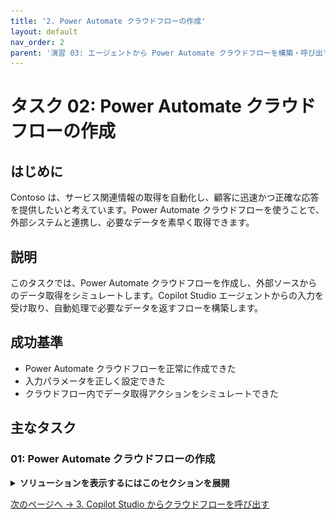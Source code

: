 ```yaml
---
title: '2. Power Automate クラウドフローの作成'
layout: default
nav_order: 2
parent: '演習 03: エージェントから Power Automate クラウドフローを構築・呼び出す'
---
```


# タスク 02: Power Automate クラウドフローの作成

## はじめに

Contoso は、サービス関連情報の取得を自動化し、顧客に迅速かつ正確な応答を提供したいと考えています。Power Automate クラウドフローを使うことで、外部システムと連携し、必要なデータを素早く取得できます。

## 説明

このタスクでは、Power Automate クラウドフローを作成し、外部ソースからのデータ取得をシミュレートします。Copilot Studio エージェントからの入力を受け取り、自動処理で必要なデータを返すフローを構築します。

## 成功基準

- Power Automate クラウドフローを正常に作成できた
- 入力パラメータを正しく設定できた
- クラウドフロー内でデータ取得アクションをシミュレートできた

## 主なタスク

### 01: Power Automate クラウドフローの作成

<details markdown="block"> 
  <summary><strong>ソリューションを表示するにはこのセクションを展開</strong></summary> 

このタスクでは、ServiceNow 連携をシミュレートしてチケット詳細を取得します。

{: .warning } 
> ステップ7以降で実際の ServiceNow 連携を使うか、シミュレート応答を使うかはコーチに確認してください。
>
> 以降のタスクのスクリーンショットはシミュレートされたチケット詳細を示しています。

1. **質問** ノードの下で **+** ボタンを選択し、**Add an action** → **New Power Automate flow** を選択します。
	
	![suu5c9jn.jpg](../../media/suu5c9jn.jpg)

	{: .note }
	> これで **Power Automate** が新しいタブで開き、Copilot Studio 連携用の前後処理が自動で用意されます。

1. Power Automate 右上で **New designer** が有効になっていることを確認します。

	![fwucqjje.jpg](../../media/fwucqjje.jpg)

1. **When an agent calls the flow** ノードを選択します。

1. 新しいペインで **Add an input** を選択し、次に **Text** を選択します。

	![5xj1dxob.jpg](../../media/5xj1dxob.jpg)

1. **Input** の名前の値を `TicketNumber` に置き換えます。

	![sx00qji2.jpg](../../media/sx00qji2.jpg)

1. **When an agent calls the flow** ノードの下にある **+** ボタンを選択します。

	![ecl301bg.jpg](../../media/ecl301bg.jpg)

1. 検索バーに `ServiceNow List Records` と入力し、次に **List Records** を選択します。

	![o69l0swt.jpg](../../media/o69l0swt.jpg)

	{: .warning }
	> コーチが ServiceNow 環境を提供する場合は、ここを展開してこのタスクの詳細を確認してください。提供されない場合は、次のステップに進んでください。
	> 
	> - コーチから提供された接続の詳細をすべて入力します。
	> - **Create New** を選択します。
	> - **Record Type** の下にあるドロップダウンメニューを選択し、`Incident` を検索して選択します。
	> - **Advanced parameters** の下で **Show all** を選択します。
	> - **Display System References** を **Yes** に設定して実際の値を表示します。
	> - **Query** の下に `numberCONTAINS` と入力し、動的コンテンツ (⚡) から **TicketNumber** 入力を選択します。
	>
	> - **numberCONTAINS** と参照する **TicketNumber** 変数の間にスペースがないことを確認してください。 
	>	または、次の内容を **Query** フィールドに貼り付けることもできます。
	>	```
	>	numberCONTAINS@{triggerBody()?['text']}
	>	```
	> - **Limit** の下に `1` と入力します。
	>
	>	![12qw47be.jpg](../../media/12qw47be.jpg)
	>
	> - クラウドフロー内の **Respond to Copilot** ノードを選択します。
	> - **Add an output** を選択し、次に **Text** を選択します。
	> - 名前を `SNTicketInfo` に設定します。
	> - **SNTicketInfo** の右側にあるテキストボックスを選択し、次に数式ボタン (**fx**) を選択します。
	>
	>	![4r600b9w.jpg](../../media/4r600b9w.jpg)
	>
	> - 次の数式を入力し、次に **Add** を選択します。これにより、**List Records** 本体からの結果配列の最初の返されたレコードの文字列が取得されます。
	>
	>	```
	>	string(first(outputs('List_Records')?['body/result']))
	>	```
	>
	>	![kq39z8qn.jpg](../../media/kq39z8qn.jpg)
	>
	> - このタスクのステップ 16 にスキップして、フローの名前を変更し、公開します。

1. **Create connection** ステップで、次のように入力します。

    | 項目 | 値 |
    |----------|-----------------|
    | **Connection name** | `@lab.User.FirstName @lab.User.LastName ServiceNow` |
    | **Authentication Type** | Basic Authentication |
    | **Instance** | `https://dev261120.service-now.com` |
    | **Username** | `CopilotStudioServiceAccount` |
    | **Password** | `F@k3Pw29@9%92` |

1. **Create new** を選択します。

	![y9ub8c2c.jpg](../../media/y9ub8c2c.jpg)

1. このシナリオでは、代わりにこの接続からの応答をシミュレートします。

	**List Records** ノードを選択して削除キーを押すか、ノードを右クリックして **Delete** を選択します。

	![zqnsi84v.jpg](../../media/zqnsi84v.jpg)

1. フロー内の **Respond to Copilot** ノードを選択します。

1. **Add an output** を選択し、次に **Text** を選択します。

1. 名前を `SNTicketInfo` に設定します。

1. **SNTicketInfo** の右側にあるテキストボックスを選択します。

	![u18z7f5o.jpg](../../media/u18z7f5o.jpg)

1. このシミュレートされた ServiceNow 応答のために、次のペイロードサンプルをテキストボックスに貼り付けます。

	{: .warning }
	> 次のコードブロックの **Copy** オプションを使用してコピーし、**Ctrl+V** で貼り付ける方が、**Type** を使用するよりも速くなります。

	```json
	{
		"parent": "",
		"made_sla": "true",
		"caused_by": "",
		"watch_list": "",
		"upon_reject": "Cancel all future Tasks",
		"sys_updated_on": "2018-12-12 23:18:55",
		"child_incidents": "0",
		"hold_reason": "",
		"origin_table": "",
		"task_effective_number": "INC0009005",
		"approval_history": "",
		"number": "INC0009005",
		"resolved_by": "",
		"sys_updated_by": "admin",
		"opened_by": "System Administrator",
		"user_input": "",
		"sys_created_on": "2018-08-31 21:35:45",
		"sys_domain": "global",
		"state": "New",
		"route_reason": "",
		"sys_created_by": "admin",
		"knowledge": "false",
		"order": "",
		"calendar_stc": "",
		"closed_at": "",
		"cmdb_ci": "",
		"delivery_plan": "",
		"contract": "",
		"impact": "1 - High",
		"active": "true",
		"work_notes_list": "",
		"business_service": "",
		"business_impact": "",
		"priority": "1 - Critical",
		"sys_domain_path": "/",
		"rfc": "",
		"time_worked": "",
		"expected_start": "",
		"opened_at": "2018-08-31 21:35:21",
		"business_duration": "",
		"group_list": "",
		"work_end": "",
		"caller_id": "David Miller",
		"reopened_time": "",
		"resolved_at": "",
		"approval_set": "",
		"subcategory": "Email",
		"work_notes": "2018-12-12 23:18:42 - System Administrator (Work notes)\nupdated the priority to high based on the criticality of the Incident.\n\n",
		"universal_request": "",
		"short_description": "Email server is down.",
		"correlation_display": "",
		"delivery_task": "",
		"work_start": "",
		"assignment_group": "",
		"additional_assignee_list": "",
		"business_stc": "",
		"cause": "",
		"description": "Unable to send or receive emails.",
		"origin_id": "",
		"calendar_duration": "",
		"close_notes": "",
		"notify": "Do Not Notify",
		"service_offering": "",
		"sys_class_name": "Incident",
		"closed_by": "",
		"follow_up": "",
		"parent_incident": "",
		"sys_id": "ed92e8d173d023002728660c4cf6a7bc",
		"reopened_by": "",
		"incident_state": "New",
		"urgency": "1 - High",
		"problem_id": "",
		"company": "",
		"reassignment_count": "0",
		"activity_due": "2018-12-13 01:18:55",
		"assigned_to": "",
		"severity": "3 - Low",
		"comments": "",
		"approval": "Not Yet Requested",
		"sla_due": "UNKNOWN",
		"comments_and_work_notes": "2018-12-12 23:18:42 - System Administrator (Work notes)\nupdated the priority to high based on the criticality of the Incident.\n\n",
		"due_date": "",
		"sys_mod_count": "3",
		"reopen_count": "0",
		"sys_tags": "",
		"escalation": "Normal",
		"upon_approval": "Proceed to Next Task",
		"correlation_id": "",
		"location": "",
		"category": "Software"
	}
	```

	![2wrdhi59.jpg](../../media/2wrdhi59.jpg)

	{: .note }
	> これは、ServiceNow が通常返すものの例です。

	{: .important }
	> 実際のシナリオでは：
	>
	> 値フィールドのために表示される **fx** 数式ボタンを選択できます。
	>
	> ![3p1qd5tv.jpg](../../media/3p1qd5tv.jpg)
	>
	> その後、上部のテキストボックスに数式を入力し、**Add** を選択できます。
	>
	>	```
	>	string(first(outputs('List_Records')?['body/result']))
	>	```
	>
	> ![izp2sady.jpg](../../media/izp2sady.jpg)
	>
	> これにより、ServiceNow **List Records** 本体からの結果配列の最初の返されたレコードの文字列バージョンが取得されます。

1. ページの左上で、**Run a flow from Copilot** を選択してフローの名前を変更し、`Get Ticket Status (@lab.User.FirstName @lab.User.LastName)` に設定します。

	![5w9eau6w.jpg](../../media/5w9eau6w.jpg)

	{: .note }
	> 適切な名前を付けることで、Copilot Studio や管理者によってフローが簡単に見つけられるようになります。

1. ページの右上で **Publish** を選択します。公開されると、緑の成功バナーが表示されるまで待ちます。

	![e8bgu46p.jpg](../../media/e8bgu46p.jpg)

</details>

[次のページへ → 3. Copilot Studio からクラウドフローを呼び出す](0303.md)
